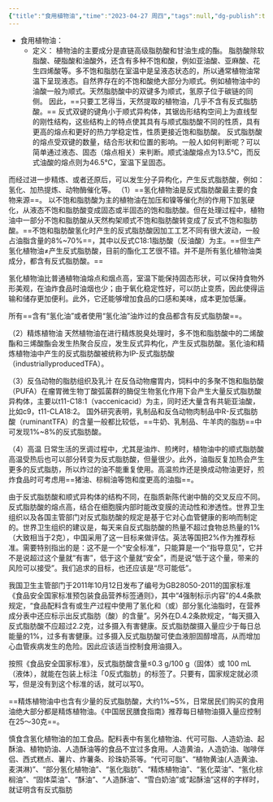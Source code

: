 ```yaml
---
{"title":"食用植物油","time":"2023-04-27 周四","tags":null,"dg-publish":true,"permalink":"/300 评价/Z 配料详解/食用植物油/","dgPassFrontmatter":true,"created":"2024-01-25T18:45:04.000+08:00","updated":"2024-01-25T18:45:04.000+08:00"}
---
```



- 食用植物油：
	- 定义：
		植物油的主要成分是直链高级脂肪酸和甘油生成的酯。
		脂肪酸除软脂酸、硬脂酸和油酸外，还含有多种不饱和酸，例如亚油酸、亚麻酸、花生四烯酸等。多不饱和脂肪在室温中是呈液态状态的，所以通常植物油常温下呈现液态。自然界存在的不饱和酸绝大部分为顺式。例如植物油中的油酸一般为顺式。天然脂肪酸中的双键多为顺式，氢原子位于碳链的同侧。
		因此，==只要工艺得当，天然提取的植物油，几乎不含有反式脂肪酸。==
		反式双键的键角小于顺式异构体，其锯齿形结构空间上为直线型的刚性结构，这些结构上的特点使其具有与顺式脂肪酸不同的性质，具有更高的熔点和更好的热力学稳定性，性质更接近饱和脂肪酸。
		反式脂肪酸的熔点受双键的数量，结合形状和位置的影响。一般人如何判断呢？可以简单通过液态、固态（熔点相关）来判断。顺式油酸熔点为13.5℃，而反式油酸的熔点则为46.5℃，室温下呈固态。



而经过进一步精炼、或者还原后，可以发生分子异构化，产生反式脂肪酸，例如：氢化、加热提炼、动物酶催化等。
（1）==氢化植物油是反式脂肪酸最主要的食物来源==。
以不饱和脂肪酸为主的植物油在加压和镍等催化剂的作用下加氢硬化，从液态不饱和脂肪酸变成固态或半固态的饱和脂肪酸。但在处理过程中，植物油中一部分不饱和脂肪酸从天然构架顺式不饱和脂肪酸转变成了反式不饱和脂肪酸。==不饱和脂肪酸氢化时产生的反式脂肪酸因加工工艺不同有很大波动，一般占油脂含量的8%~70%==，其中以反式C18:1脂肪酸（反油酸）为主。==但生产氢化植物油≠产生反式脂肪酸，目前的酯化工艺很不错。并不是所有氢化植物油类成分，都含有反式脂肪酸。==

氢化植物油比普通植物油熔点和烟点高，室温下能保持固态形状，可以保持食物外形美观，在油炸食品时油烟也少；由于氧化稳定性好，可以防止变质，因此使得运输和储存更加便利。此外，它还能够增加食品的口感和美味，成本更加低廉。

所有==含有“氢化油”或者使用“氢化油”油炸过的食品都含有反式脂肪酸==。   

（2）精炼植物油
天然植物油在进行精炼脱臭处理时，多不饱和脂肪酸中的二烯酸酯和三烯酸酯会发生热聚合反应，发生反式异构化，产生反式脂肪酸。氢化油和精炼植物油中产生的反式脂肪酸被统称为IP-反式脂肪酸（industriallyproducedTFA）。 

（3）反刍动物的脂肪组织及乳汁
在反刍动物瘤胃内，饲料中的多聚不饱和脂肪酸（PUFA）在瘤胃微生物丁酸弧菌群的酶促生物氢化作用下会产生大量反式脂肪酸异构体，主要以t11-C18:1（vaccenicacid）为主，同时还大量含有共轭亚油酸，比如c9，t11-CLA18:2。
国外研究表明，乳制品和反刍动物肉制品中R-反式脂肪酸（ruminantTFA）的含量一般都比较低，==牛奶、乳制品、牛羊肉的脂肪==中可发现1%~8%的反式脂肪酸。 

（4）高温
日常生活的烹调过程中，尤其是油炸、煎烤时，植物油中的顺式脂肪酸高温受热后也可以部分转变为反式脂肪酸，但量很少。此外，油脂反复加热会产生更多的反式脂肪，所以炸过的油不能重复使用。高温煎炸还是换成动物油更好，煎炸食品时可考虑用==猪油、棕榈油等饱和度更高的油脂==。

由于反式脂肪酸和顺式异构体的结构不同，在脂质新陈代谢中酶的交叉反应不同。反式脂肪酸的熔点高，结合在细胞膜内部时能改变膜的流动性和渗透性。世界卫生组织以及各国主管部门对反式脂肪酸的规定是基于它对心血管健康的影响而制定的。世界卫生组织的建议是，每天来自反式脂肪酸的热量不超过食物总热量的1%（大致相当于2克），中国采用了这一目标来做评估。英法等国把2%作为推荐标准。需要特别指出的是：这不是一个“安全标准”，只能算是一个“指导意见”，它并不是说超过这个量就“有害”，低于这个量就“安全”，而是说“低于这个量，带来的风险可以接受”。我们追求的目标，也还应该是“尽可能低”。

我国卫生主管部门于2011年10月12日发布了编号为GB28050-2011的国家标准《食品安全国家标准预包装食品营养标签通则》，其中“4强制标示内容”的4.4条款规定，“食品配料含有或生产过程中使用了氢化和（或）部分氢化油脂时，在营养成分表中还应标示出反式脂肪（酸）的含量”。另外在D.4.2条款规定，“每天摄入反式脂肪酸不应超过2.2克，过多摄入有害健康。反式脂肪酸摄入量应少于每日总能量的1%，过多有害健康。过多摄入反式脂肪酸可使血液胆固醇增高，从而增加心血管疾病发生的危险。因此应该适当控制食用油摄入。

按照《食品安全国家标准》，反式脂肪酸含量≤0.3 g/100 g（固体）或 100 mL（液体），就能在包装上标注「0反式脂肪」的标签了。只要有，国家规定就必须写，但是没有到这个标准的话，就可以写0。

==精炼植物油中也含有少量的反式脂肪酸，大约1%~5%，日常居民们购买的食用油绝大部分都是精炼植物油。《中国居民膳食指南》推荐每日植物油摄入量应控制在25～30克==。

慎食含氢化植物油的加工食品。配料表中有氢化植物油、代可可脂、人造奶油、起酥油、植物奶油、人造酥油等的食品不宜过多食用。人造黄油，人造奶油、咖啡伴侣、西式糕点、薯片、炸薯条、珍珠奶茶等。“代可可脂”、“植物黄油(人造黄油、麦淇淋)”、“部分氢化植物油”、“氢化脂肪”、“精炼植物油”、“氢化菜油”、“氢化棕榈油”、“固体菜油”、“酥油”、“人造酥油”、“雪白奶油”或“起酥油”这样的字样时，就证明含有反式脂肪
